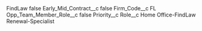 <?xml version="1.0" encoding="UTF-8"?>
<CustomMetadata xmlns="http://soap.sforce.com/2006/04/metadata" xmlns:xsi="http://www.w3.org/2001/XMLSchema-instance" xmlns:xsd="http://www.w3.org/2001/XMLSchema">
    <label>FindLaw</label>
    <protected>false</protected>
    <values>
        <field>Early_Mid_Contract__c</field>
        <value xsi:type="xsd:boolean">false</value>
    </values>
    <values>
        <field>Firm_Code__c</field>
        <value xsi:type="xsd:string">FL</value>
    </values>
    <values>
        <field>Opp_Team_Member_Role__c</field>
        <value xsi:type="xsd:boolean">false</value>
    </values>
    <values>
        <field>Priority__c</field>
        <value xsi:nil="true"/>
    </values>
    <values>
        <field>Role__c</field>
        <value xsi:type="xsd:string">Home Office-FindLaw Renewal-Specialist</value>
    </values>
</CustomMetadata>
